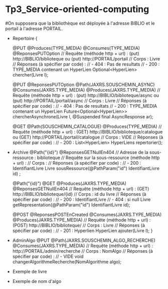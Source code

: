 # Tp3_Service-oriented-computing

#On supposera que la bibliothèque est déployée à l'adresse BIBLIO et le portail à l'adresse PORTAIL.

- Repertoire {

	@PUT
	@Produces(TYPE_MEDIA)
	@Consumes(TYPE_MEDIA)
	@ReponsesPUTOption
	// Requête (méthode http + url) : (put) http://BIBLIO/biblioteque ou (put) http://PORTAIL/portail
	// Corps : Livre
	// Réponses (à spécifier par code) : 
	// - 404 : Pas de resultats
	// - 200 : TYPE_MEDIA contenant un HyperLien<Livre>
	Optional<HyperLien<Livre>> chercher(Livre l);
  

	@PUT
	@ReponsesPUTOption
	@Path(JAXRS.SOUSCHEMIN_ASYNC)
	@Consumes(JAXRS.TYPE_MEDIA)
	@Produces(JAXRS.TYPE_MEDIA)
	// Requête (méthode http + url) : (put) http://BIBLIO/biblioteque/async ou (put) http://PORTAIL/portail/async
	// Corps : Livre 
	// Réponses (à spécifier par code) :
	// - 404 : Pas de resultats
	// - 200 : TYPE_MEDIA contenant un HyperLien<Livre>
	Future<Optional<HyperLien<Livre>>> chercherAsynchrone(Livre l, @Suspended final AsyncResponse ar);

	@GET
	@Path(SOUSCHEMIN_CATALOGUE)
	@Produces(TYPE_MEDIA)
	// Requête (méthode http + url) : (GET) http://BIBLIO/biblioteque/catalogue ou (GET) http://PORTAIL/portail/catalogue
	// Corps : VIDE
	// Réponses (à spécifier par code) :
	// - 200 : List<HyperLien<Livre>>
	HyperLiens<Livre> repertorier();

- Archive 
	@Path("{id}")
	@ReponsesGETNullEn404
	// Adresse de la sous-ressource : biblioteque
	// Requête sur la sous-ressource (méthode http + url) : 
	// Corps : 
	// Réponses (à spécifier par code) :
	// - 200 : IdentifiantLivre
	Livre sousRessource(@PathParam("id") IdentifiantLivre id) ;

	@Path("{id}")
	@GET 
	@Produces(JAXRS.TYPE_MEDIA)
	@ReponsesGETNullEn404
	// Requête (méthode http + url) : (GET) http://BIBLIO/biblioteque/{id}
	// Corps : id du livre
	// Réponses (à spécifier par code) :
	// - 200 : IdentifiantLivre
    // - 404 : si null
	Livre getRepresentation(@PathParam("id") IdentifiantLivre id);

	@POST
	@ReponsesPOSTEnCreated
	@Consumes(JAXRS.TYPE_MEDIA)
	@Produces(JAXRS.TYPE_MEDIA)
	// Requête (méthode http + url) : (POST) http://BIBLIO/biblioteque/
	// Corps : Livre
	// Réponses (à spécifier par code) :
	// - 201 : Hyperlien<Livre>
	HyperLien<Livre> ajouter(Livre l);
}

- AdminAlgo
	@PUT
	@Path(JAXRS.SOUSCHEMIN_ALGO_RECHERCHE)
	@Consumes(JAXRS.TYPE_MEDIA)
	// Requête (méthode http + url) : http://PORTAIL/admin/recherche
	// Corps : NomAlgo
	// Réponses (à spécifier par code) :
	// - VIDE 
	void changerAlgorithmeRecherche(NomAlgorithme algo);


- Exemple de livre
<livre>
  <titre></titre>
</livre>
  
- Exemple de nom d'algo

<algo nom="">
</algo>
